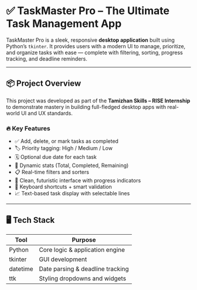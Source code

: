 # ✅ TaskMaster Pro – The Ultimate Task Management App

TaskMaster Pro is a sleek, responsive **desktop application** built using Python’s `tkinter`. It provides users with a modern UI to manage, prioritize, and organize tasks with ease — complete with filtering, sorting, progress tracking, and deadline reminders.

---

## 📦 Project Overview

This project was developed as part of the **Tamizhan Skills – RISE Internship** to demonstrate mastery in building full-fledged desktop apps with real-world UI and UX standards.

### 🔥 Key Features

- ✅ Add, delete, or mark tasks as completed
- 🏷️ Priority tagging: High / Medium / Low
- 🗓️ Optional due date for each task
- 🎯 Dynamic stats (Total, Completed, Remaining)
- 📋 Real-time filters and sorters
- 🎨 Clean, futuristic interface with progress indicators
- 🧠 Keyboard shortcuts + smart validation
- 📈 Text-based task display with selectable lines

---

## 🖥️ Tech Stack

| Tool       | Purpose                         |
|------------|----------------------------------|
| Python     | Core logic & application engine |
| tkinter    | GUI development                 |
| datetime   | Date parsing & deadline tracking |
| ttk        | Styling dropdowns and widgets   |

